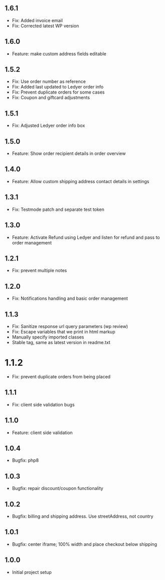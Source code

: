 ## 1.6.1
* Fix: Added invoice email
* Fix: Corrected latest WP version

## 1.6.0
* Feature: make custom address fields editable

## 1.5.2
* Fix: Use order number as reference
* Fix: Added last updated to Ledyer order info
* Fix: Prevent duplicate orders for some cases
* Fix: Coupon and giftcard adjustments

## 1.5.1
* Fix: Adjusted Ledyer order info box

## 1.5.0 
* Feature: Show order recipient details in order overview

## 1.4.0 
* Feature: Allow custom shipping address contact details in settings

## 1.3.1
* Fix: Testmode patch and separate test token

## 1.3.0
* Feature: Activate Refund using Ledyer and listen for refund and pass to order management

## 1.2.1
* Fix: prevent multiple notes

## 1.2.0
* Fix: Notifications handling and basic order management

## 1.1.3
* Fix: Sanitize response url query parameters (wp review)
* Fix: Escape variables that we print in html markup
* Manually specify imported classes
* Stable tag, same as latest version in readme.txt

# 1.1.2
* Fix: prevent duplicate orders from being placed

## 1.1.1
* Fix: client side validation bugs

## 1.1.0
* Feature: client side validation

## 1.0.4
* Bugfix: php8

## 1.0.3
* Bugfix: repair discount/coupon functionality

## 1.0.2
* Bugfix: billing and shipping address. Use streetAddress, not country

## 1.0.1
* Bugfix: center iframe; 100% width and place checkout below shipping

## 1.0.0
* Initial project setup

